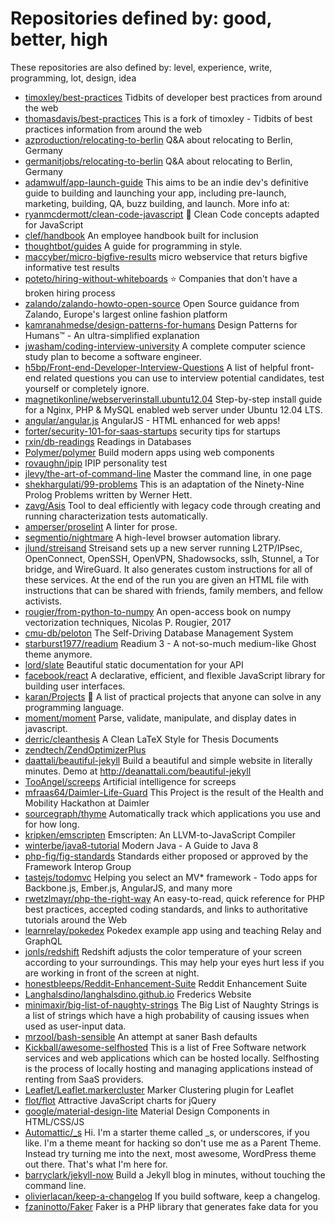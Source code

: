 # Repositories defined by: good, better, high

These repositories are also defined by: level, experience, write, programming, lot, design, idea

- [timoxley/best-practices](https://api.github.com/repos/timoxley/best-practices)
  Tidbits of developer best practices from around the web
- [thomasdavis/best-practices](https://api.github.com/repos/thomasdavis/best-practices)
  This is a fork of timoxley - Tidbits of best practices information from around the web
- [azproduction/relocating-to-berlin](https://api.github.com/repos/azproduction/relocating-to-berlin)
  Q&A about relocating to Berlin, Germany
- [germanitjobs/relocating-to-berlin](https://api.github.com/repos/germanitjobs/relocating-to-berlin)
  Q&A about relocating to Berlin, Germany
- [adamwulf/app-launch-guide](https://api.github.com/repos/adamwulf/app-launch-guide)
  This aims to be an indie dev's definitive guide to building and launching your app, including pre-launch, marketing, building, QA, buzz building, and launch. More info at:
- [ryanmcdermott/clean-code-javascript](https://api.github.com/repos/ryanmcdermott/clean-code-javascript)
  :bathtub: Clean Code concepts adapted for JavaScript
- [clef/handbook](https://api.github.com/repos/clef/handbook)
  An employee handbook built for inclusion
- [thoughtbot/guides](https://api.github.com/repos/thoughtbot/guides)
  A guide for programming in style.
- [maccyber/micro-bigfive-results](https://api.github.com/repos/maccyber/micro-bigfive-results)
  micro webservice that returs bigfive informative test results
- [poteto/hiring-without-whiteboards](https://api.github.com/repos/poteto/hiring-without-whiteboards)
  ⭐️  Companies that don't have a broken hiring process
- [zalando/zalando-howto-open-source](https://api.github.com/repos/zalando/zalando-howto-open-source)
  Open Source guidance from Zalando, Europe's largest online fashion platform
- [kamranahmedse/design-patterns-for-humans](https://api.github.com/repos/kamranahmedse/design-patterns-for-humans)
  Design Patterns for Humans™ - An ultra-simplified explanation
- [jwasham/coding-interview-university](https://api.github.com/repos/jwasham/coding-interview-university)
  A complete computer science study plan to become a software engineer.
- [h5bp/Front-end-Developer-Interview-Questions](https://api.github.com/repos/h5bp/Front-end-Developer-Interview-Questions)
  A list of helpful front-end related questions you can use to interview potential candidates, test yourself or completely ignore.
- [magnetikonline/webserverinstall.ubuntu12.04](https://api.github.com/repos/magnetikonline/webserverinstall.ubuntu12.04)
  Step-by-step install guide for a Nginx, PHP & MySQL enabled web server under Ubuntu 12.04 LTS.
- [angular/angular.js](https://api.github.com/repos/angular/angular.js)
  AngularJS - HTML enhanced for web apps!
- [forter/security-101-for-saas-startups](https://api.github.com/repos/forter/security-101-for-saas-startups)
  security tips for startups
- [rxin/db-readings](https://api.github.com/repos/rxin/db-readings)
  Readings in Databases
- [Polymer/polymer](https://api.github.com/repos/Polymer/polymer)
  Build modern apps using web components
- [rovaughn/ipip](https://api.github.com/repos/rovaughn/ipip)
  IPIP personality test
- [jlevy/the-art-of-command-line](https://api.github.com/repos/jlevy/the-art-of-command-line)
  Master the command line, in one page
- [shekhargulati/99-problems](https://api.github.com/repos/shekhargulati/99-problems)
  This is an adaptation of the Ninety-Nine Prolog Problems written by Werner Hett.
- [zavg/Asis](https://api.github.com/repos/zavg/Asis)
  Tool to deal efficiently with legacy code through creating and running characterization tests automatically.
- [amperser/proselint](https://api.github.com/repos/amperser/proselint)
  A linter for prose.
- [segmentio/nightmare](https://api.github.com/repos/segmentio/nightmare)
  A high-level browser automation library.
- [jlund/streisand](https://api.github.com/repos/jlund/streisand)
  Streisand sets up a new server running L2TP/IPsec, OpenConnect, OpenSSH, OpenVPN, Shadowsocks, sslh, Stunnel, a Tor bridge, and WireGuard. It also generates custom instructions for all of these services. At the end of the run you are given an HTML file with instructions that can be shared with friends, family members, and fellow activists.
- [rougier/from-python-to-numpy](https://api.github.com/repos/rougier/from-python-to-numpy)
  An open-access book on numpy vectorization techniques, Nicolas P. Rougier, 2017
- [cmu-db/peloton](https://api.github.com/repos/cmu-db/peloton)
  The Self-Driving Database Management System
- [starburst1977/readium](https://api.github.com/repos/starburst1977/readium)
  Readium 3 - A not-so-much medium-like Ghost theme anymore.
- [lord/slate](https://api.github.com/repos/lord/slate)
  Beautiful static documentation for your API
- [facebook/react](https://api.github.com/repos/facebook/react)
  A declarative, efficient, and flexible JavaScript library for building user interfaces.
- [karan/Projects](https://api.github.com/repos/karan/Projects)
  :page_with_curl: A list of practical projects that anyone can solve in any programming language.
- [moment/moment](https://api.github.com/repos/moment/moment)
  Parse, validate, manipulate, and display dates in javascript.
- [derric/cleanthesis](https://api.github.com/repos/derric/cleanthesis)
  A Clean LaTeX Style for Thesis Documents
- [zendtech/ZendOptimizerPlus](https://api.github.com/repos/zendtech/ZendOptimizerPlus)
- [daattali/beautiful-jekyll](https://api.github.com/repos/daattali/beautiful-jekyll)
  Build a beautiful and simple website in literally minutes. Demo at http://deanattali.com/beautiful-jekyll
- [TooAngel/screeps](https://api.github.com/repos/TooAngel/screeps)
  Artificial intelligence for screeps
- [mfraas64/Daimler-Life-Guard](https://api.github.com/repos/mfraas64/Daimler-Life-Guard)
  This Project is the result of the Health and Mobility Hackathon at Daimler
- [sourcegraph/thyme](https://api.github.com/repos/sourcegraph/thyme)
  Automatically track which applications you use and for how long.
- [kripken/emscripten](https://api.github.com/repos/kripken/emscripten)
  Emscripten: An LLVM-to-JavaScript Compiler
- [winterbe/java8-tutorial](https://api.github.com/repos/winterbe/java8-tutorial)
  Modern Java - A Guide to Java 8
- [php-fig/fig-standards](https://api.github.com/repos/php-fig/fig-standards)
  Standards either proposed or approved by the Framework Interop Group
- [tastejs/todomvc](https://api.github.com/repos/tastejs/todomvc)
  Helping you select an MV* framework - Todo apps for Backbone.js, Ember.js, AngularJS, and many more
- [rwetzlmayr/php-the-right-way](https://api.github.com/repos/rwetzlmayr/php-the-right-way)
  An easy-to-read, quick reference for PHP best practices, accepted coding standards, and links to authoritative tutorials around the Web
- [learnrelay/pokedex](https://api.github.com/repos/learnrelay/pokedex)
  Pokedex example app using and teaching Relay and GraphQL
- [jonls/redshift](https://api.github.com/repos/jonls/redshift)
  Redshift adjusts the color temperature of your screen according to your surroundings. This may help your eyes hurt less if you are working in front of the screen at night.
- [honestbleeps/Reddit-Enhancement-Suite](https://api.github.com/repos/honestbleeps/Reddit-Enhancement-Suite)
  Reddit Enhancement Suite
- [Langhalsdino/langhalsdino.github.io](https://api.github.com/repos/Langhalsdino/langhalsdino.github.io)
  Frederics Website
- [minimaxir/big-list-of-naughty-strings](https://api.github.com/repos/minimaxir/big-list-of-naughty-strings)
  The Big List of Naughty Strings is a list of strings which have a high probability of causing issues when used as user-input data.
- [mrzool/bash-sensible](https://api.github.com/repos/mrzool/bash-sensible)
  An attempt at saner Bash defaults
- [Kickball/awesome-selfhosted](https://api.github.com/repos/Kickball/awesome-selfhosted)
  This is a list of Free Software network services and web applications which can be hosted locally. Selfhosting is the process of locally hosting and managing applications instead of renting from SaaS providers.
- [Leaflet/Leaflet.markercluster](https://api.github.com/repos/Leaflet/Leaflet.markercluster)
  Marker Clustering plugin for Leaflet
- [flot/flot](https://api.github.com/repos/flot/flot)
  Attractive JavaScript charts for jQuery
- [google/material-design-lite](https://api.github.com/repos/google/material-design-lite)
  Material Design Components in HTML/CSS/JS
- [Automattic/_s](https://api.github.com/repos/Automattic/_s)
  Hi. I'm a starter theme called _s, or underscores, if you like. I'm a theme meant for hacking so don't use me as a Parent Theme. Instead try turning me into the next, most awesome, WordPress theme out there. That's what I'm here for.
- [barryclark/jekyll-now](https://api.github.com/repos/barryclark/jekyll-now)
  Build a Jekyll blog in minutes, without touching the command line.
- [olivierlacan/keep-a-changelog](https://api.github.com/repos/olivierlacan/keep-a-changelog)
  If you build software, keep a changelog.
- [fzaninotto/Faker](https://api.github.com/repos/fzaninotto/Faker)
  Faker is a PHP library that generates fake data for you
